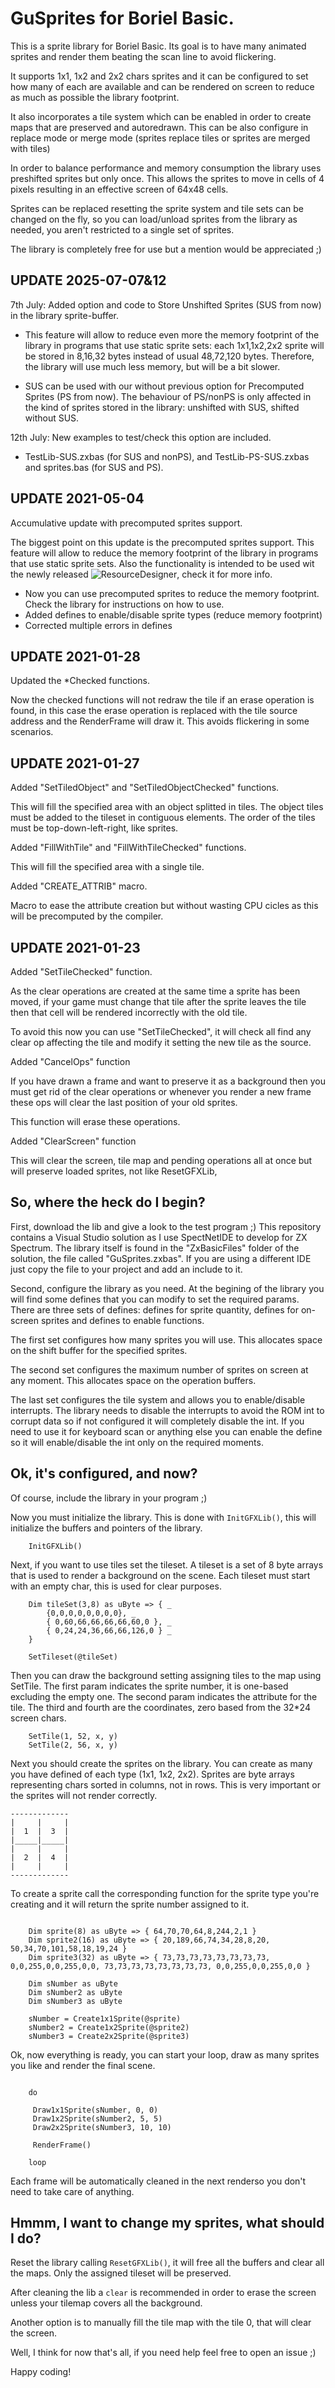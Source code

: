 # GuSprites for Boriel Basic.

This is a sprite library for Boriel Basic. Its goal is to have many animated sprites and
render them beating the scan line to avoid flickering.

It supports 1x1, 1x2 and 2x2 chars sprites and it can be configured to set how many of
each are available and can be rendered on screen to reduce as much as possible the
library footprint.

It also incorporates a tile system which can be enabled in order to create maps that are
preserved and autoredrawn. This can be also configure in replace mode or merge mode
(sprites replace tiles or sprites are merged with tiles)

In order to balance performance and memory consumption the library uses preshifted sprites but only once.
This allows the sprites to move in cells of 4 pixels resulting in an effective screen of 64x48 cells.

Sprites can be replaced resetting the sprite system and tile sets can be changed on the fly, so you can
load/unload sprites from the library as needed, you aren't restricted to a single set of sprites.

The library is completely free for use but a mention would be appreciated ;)

## UPDATE 2025-07-07&12

 7th July: Added option and code to Store Unshifted Sprites (SUS from now) in the library sprite-buffer.

- This feature will allow to reduce even more the memory footprint of the library in programs that use static sprite sets:
each 1x1,1x2,2x2 sprite will be stored in 8,16,32 bytes instead of usual 48,72,120 bytes.
Therefore, the library will use much less memory, but will be a bit slower.

- SUS can be used with our without previous option for Precomputed Sprites (PS from now).
The behaviour of PS/nonPS is only affected in the kind of sprites stored in the library: unshifted with SUS, shifted without SUS.

12th July: New examples to test/check this option are included.

- TestLib-SUS.zxbas (for SUS and nonPS), and TestLib-PS-SUS.zxbas and sprites.bas (for SUS and PS).

## UPDATE 2021-05-04

Accumulative update with precomputed sprites support.

The biggest point on this update is the precomputed sprites support. This feature will allow to reduce the memory footprint
of the library in programs that use static sprite sets. Also the functionality is intended to be used wit the newly
released ![ResourceDesigner](https://github.com/gusmanb/ResourceDesigner), check it for more info.

- Now you can use precomputed sprites to reduce the memory footprint. Check the library for instructions on how to use.
- Added defines to enable/disable sprite types (reduce memory footprint)
- Corrected multiple errors in defines

## UPDATE 2021-01-28

Updated the *Checked functions.

Now the checked functions will not redraw the tile if an erase operation is found, in this case the
erase operation is replaced with the tile source address and the RenderFrame will draw it.
This avoids flickering in some scenarios.

## UPDATE 2021-01-27

Added "SetTiledObject" and "SetTiledObjectChecked" functions.

This will fill the specified area with an object splitted in tiles.
The object tiles must be added to the tileset in contiguous elements.
The order of the tiles must be top-down-left-right, like sprites.

Added "FillWithTile" and "FillWithTileChecked" functions.

This will fill the specified area with a single tile.

Added "CREATE_ATTRIB" macro.

Macro to ease the attribute creation but without wasting CPU cicles as
this will be precomputed by the compiler.

## UPDATE 2021-01-23

Added "SetTileChecked" function.

As the clear operations are created at the same time a sprite has been moved, if your game
must change that tile after the sprite leaves the tile then that cell will be rendered
incorrectly with the old tile.

To avoid this now you can use "SetTileChecked", it will check all find any clear op affecting
the tile and modify it setting the new tile as the source.

Added "CancelOps" function

If you have drawn a frame and want to preserve it as a background then you must get rid
of the clear operations or whenever you render a new frame these ops will clear the last
position of your old sprites.

This function will erase these operations.

Added "ClearScreen" function

This will clear the screen, tile map and pending operations all at once but will preserve
loaded sprites, not like ResetGFXLib,

## So, where the heck do I begin?

First, download the lib and give a look to the test program ;)
This repository contains a Visual Studio solution as I use SpectNetIDE to develop for ZX Spectrum.
The library itself is found in the "ZxBasicFiles" folder of the solution, the file called "GuSprites.zxbas".
If you are using a different IDE just copy the file to your project and add an include to it.

Second, configure the library as you need. At the begining of the library you will find some defines that you
can modify to set the required params. There are three sets of defines: defines for sprite quantity, defines
for on-screen sprites and defines to enable functions.

The first set configures how many sprites you will use. This allocates space on the shift buffer for the
specified sprites.

The second set configures the maximum number of sprites on screen at any moment. This allocates space on the
operation buffers.

The last set configures the tile system and allows you to enable/disable interrupts. The library needs to
disable the interrupts to avoid the ROM int to corrupt data so if not configured it will completely disable
the int. If you need to use it for keyboard scan or anything else you can enable the define so it will
enable/disable the int only on the required moments.

## Ok, it's configured, and now?

Of course, include the library in your program ;)

Now you must initialize the library. This is done with `InitGFXLib()`, this will initialize the buffers and
pointers of the library.

```basic
	InitGFXLib()
```
	

Next, if you want to use tiles set the tileset. A tileset is a set of 8 byte arrays that is used to render a
background on the scene. Each tileset must start with an empty char, this is used for clear purposes.

```basic
	Dim tileSet(3,8) as uByte => { _ 
		{0,0,0,0,0,0,0,0}, _
		{ 0,60,66,66,66,66,60,0 }, _
		{ 0,24,24,36,66,66,126,0 } _
	}

	SetTileset(@tileSet)
```

Then you can draw the background setting assigning tiles to the map using SetTile.
The first param indicates the sprite number, it is one-based excluding the empty one.
The second param indicates the attribute for the tile.
The third and fourth are the coordinates, zero based from the 32*24 screen chars.

```basic
	SetTile(1, 52, x, y)
	SetTile(2, 56, x, y)
```

Next you should create the sprites on the library. You can create as many you have
defined of each type (1x1, 1x2, 2x2).
Sprites are byte arrays representing chars sorted in columns, not in rows. This is very important or the sprites will not
render correctly.


	-------------
	|     |     |
	|  1  |  3  |
	|_____|_____|
	|     |     |
	|  2  |  4  |
	|     |     |
	-------------

To create a sprite call the corresponding function for the sprite type you're creating and it will return the
sprite number assigned to it.

```basic

	Dim sprite(8) as uByte => { 64,70,70,64,8,244,2,1 }
	Dim sprite2(16) as uByte => { 20,189,66,74,34,28,8,20, 50,34,70,101,58,18,19,24 }
	Dim sprite3(32) as uByte => { 73,73,73,73,73,73,73,73, 0,0,255,0,0,255,0,0, 73,73,73,73,73,73,73,73, 0,0,255,0,0,255,0,0 }

	Dim sNumber as uByte
	Dim sNumber2 as uByte
	Dim sNumber3 as uByte

	sNumber = Create1x1Sprite(@sprite)
	sNumber2 = Create1x2Sprite(@sprite2)
	sNumber3 = Create2x2Sprite(@sprite3)
```

Ok, now everything is ready, you can start your loop, draw as many sprites you like and render the final scene.

```basic

	do

	 Draw1x1Sprite(sNumber, 0, 0)
	 Draw1x2Sprite(sNumber2, 5, 5)
	 Draw2x2Sprite(sNumber3, 10, 10)

	 RenderFrame()

	loop

```

Each frame will be automatically cleaned in the next renderso you don't need to take care of anything.

## Hmmm, I want to change my sprites, what should I do?

Reset the library calling `ResetGFXLib()`, it will free all the buffers and clear all the maps.
Only the assigned tileset will be preserved.

After cleaning the lib a `clear` is recommended in order to erase the screen unless your tilemap covers
all the background.

Another option is to manually fill the tile map with the tile 0, that will clear the screen.



Well, I think for now that's all, if you need help feel free to open an issue ;)

Happy coding!
